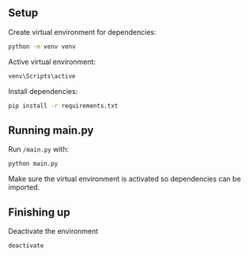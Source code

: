 ## Setup

Create virtual environment for dependencies:
```bash
python -m venv venv
```

Active virtual environment:
```bash
venv\Scripts\active
```

Install dependencies:
```bash
pip install -r requirements.txt
```


## Running main.py

Run `/main.py` with:
```bash
python main.py
```
Make sure the virtual environment is activated so 
dependencies can be imported.


## Finishing up

Deactivate the environment
```bash
deactivate
```